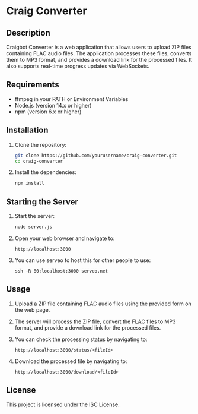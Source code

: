 # Craig Converter

## Description

Craigbot Converter is a web application that allows users to upload ZIP files containing FLAC audio files. The application processes these files, converts them to MP3 format, and provides a download link for the processed files. It also supports real-time progress updates via WebSockets.

## Requirements

- ffmpeg in your PATH or Environment Variables
- Node.js (version 14.x or higher)
- npm (version 6.x or higher)

## Installation

1. Clone the repository:

   ```sh
   git clone https://github.com/yourusername/craig-converter.git
   cd craig-converter
   ```

2. Install the dependencies:

   ```sh
   npm install
   ```

## Starting the Server

1. Start the server:

   ```sh
   node server.js
   ```

2. Open your web browser and navigate to:

   ```
   http://localhost:3000
   ```

3. You can use serveo to host this for other people to use:

   ```
   ssh -R 80:localhost:3000 serveo.net
   ```

## Usage

1. Upload a ZIP file containing FLAC audio files using the provided form on the web page.
2. The server will process the ZIP file, convert the FLAC files to MP3 format, and provide a download link for the processed files.
3. You can check the processing status by navigating to:

   ```
   http://localhost:3000/status/<fileId>
   ```

4. Download the processed file by navigating to:

   ```
   http://localhost:3000/download/<fileId>
   ```

## License

This project is licensed under the ISC License.

